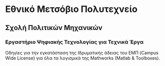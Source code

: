 # Εθνικό Μετσόβιο Πολυτεχνείο

## Σχολή Πολιτικών Μηχανικών

### Εργαστήριο Ψηφιακής Τεχνολογίας για Τεχνικά Έργα

Οδηγίες για την εγκατάσταση της Ιδρυματικής άδειας του ΕΜΠ (Campus Wide License) για όλα τα λογισμικά της Mathworks (Matlab & Toolboxes).
